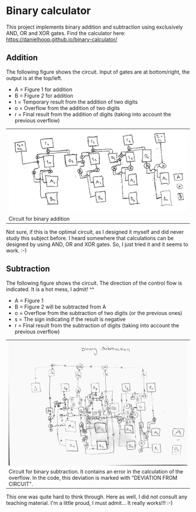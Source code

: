 # Binary calculator
This project implements binary addition and subtraction using exclusively AND, OR and XOR gates. Find the calculator here: https://danielhoop.github.io/binary-calculator/

## Addition
The following figure shows the circuit. Input of gates are at bottom/right, the output is at the top/left.
* A = Figure 1 for addition
* B = Figure 2 for addition
* t = Temporary result from the addition of two digits
* o = Overflow from the addition of two digits
* r = Final result from the addition of digits (taking into account the previous overflow)

<table>
<tr><td><img src="circuit.png" alt="Circuit for binary addition"></img></td></tr>
<tr><td>Circuit for binary addition</td></tr>
</table>

Not sure, if this is the optimal circuit, as I designed it myself and did never study this subject before. I heard somewhere that calculations can be designed by using AND, OR and XOR gates. So, I just tried it and it seems to work. :-)


## Subtraction
The following figure shows the circuit. The direction of the control flow is indicated. It is a hot mess, I admit! ^^
* A = Figure 1
* B = Figure 2 will be subtracted from A
* o = Overflow from the subtraction of two digits (or the previous ones)
* s = The sign indicating if the result is negative
* r = Final result from the subtraction of digits (taking into account the previous overflow)

<table>
<tr><td><img src="circuit-subtraction.jpg" alt="Circuit for binary subtraction"></img></td></tr>
<tr><td>Circuit for binary subtraction. It contains an error in the calculation of the overflow. In the code, this deviation is marked with "DEVIATION FROM CIRCUIT".</td></tr>
</table>

This one was quite hard to think through. Here as well, I did not consult any teaching material. I'm a little proud, I must admit... It really works!!! :-)